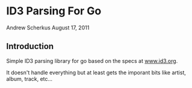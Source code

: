 ID3 Parsing For Go
==================

Andrew Scherkus
August 17, 2011


Introduction
------------

Simple ID3 parsing library for go based on the specs at www.id3.org.

It doesn't handle everything but at least gets the imporant bits like artist,
album, track, etc...
